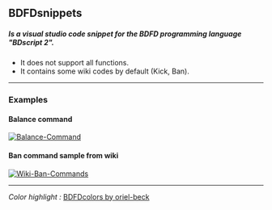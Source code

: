 ## BDFDsnippets
##### Is a visual studio code snippet for the BDFD programming language "BDscript 2".

- It does not support all functions.
- It contains some wiki codes by default (Kick, Ban).

---
### Examples

#### Balance command
<a href="https://imgbb.com/"><img src="https://i.ibb.co/yg3wQgM/Balance-Command.gif" alt="Balance-Command" border="0" /></a>


#### Ban command sample from wiki
<a href="https://imgbb.com/"><img src="https://i.ibb.co/1LpmdMT/Wiki-Ban-Commands.gif" alt="Wiki-Ban-Commands" border="0" /></a>


------------
*Color highlight :* [BDFDcolors by oriel-beck](https://github.com/oriel-beck/bdfd-colors)
